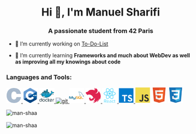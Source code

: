 <h1 align="center">Hi 👋, I'm Manuel Sharifi</h1>
<h3 align="center">A passionate student from 42 Paris</h3>

- 🔭 I’m currently working on [To-Do-List](https://github.com/Man-shaa/To-Do-List)

- 🌱 I’m currently learning **Frameworks and much about WebDev as well as improving all my knowings about code**

<h3 align="left">Languages and Tools:</h3>
<p align="left"> <a href="https://www.cprogramming.com/" target="_blank" rel="noreferrer"> <img src="https://raw.githubusercontent.com/devicons/devicon/master/icons/c/c-original.svg" alt="c" width="40" height="40"/> </a> <a href="https://www.w3schools.com/cpp/" target="_blank" rel="noreferrer"> <img src="https://raw.githubusercontent.com/devicons/devicon/master/icons/cplusplus/cplusplus-original.svg" alt="cplusplus" width="40" height="40"/> </a> <a href="https://www.docker.com/" target="_blank" rel="noreferrer"> <img src="https://raw.githubusercontent.com/devicons/devicon/master/icons/docker/docker-original-wordmark.svg" alt="docker" width="40" height="40"/> </a> <a href="https://git-scm.com/" target="_blank" rel="noreferrer"> <img src="https://www.vectorlogo.zone/logos/git-scm/git-scm-icon.svg" alt="git" width="40" height="40"/> </a> <a href="https://www.mysql.com/" target="_blank" rel="noreferrer"> <img src="https://raw.githubusercontent.com/devicons/devicon/master/icons/mysql/mysql-original-wordmark.svg" alt="mysql" width="40" height="40"/> </a> <a href="https://nestjs.com/" target="_blank" rel="noreferrer"> <img src="https://raw.githubusercontent.com/devicons/devicon/master/icons/nestjs/nestjs-original.svg" alt="nestjs" width="40" height="40"/> </a> <a href="https://reactjs.org/" target="_blank" rel="noreferrer"> <img src="https://raw.githubusercontent.com/devicons/devicon/master/icons/react/react-original-wordmark.svg" alt="react" width="40" height="40"/> </a> <a href="https://www.typescriptlang.org/" target="_blank" rel="noreferrer"> <img src="https://raw.githubusercontent.com/devicons/devicon/master/icons/typescript/typescript-original.svg" alt="typescript" width="40" height="40"/> </a> <img src="https://raw.githubusercontent.com/devicons/devicon/master/icons/javascript/javascript-original.svg" alt="js" width=40 height=42/> <img src="https://raw.githubusercontent.com/devicons/devicon/master/icons/html5/html5-original.svg" alt="html" width=40 height=42/> <img src="https://raw.githubusercontent.com/devicons/devicon/master/icons/css3/css3-original.svg" alt="css" width=40 height=42/> </p>

<p><img align="center" src="https://github-readme-stats.vercel.app/api/top-langs?username=man-shaa&show_icons=true&theme=dark&locale=en&layout=compact" alt="man-shaa" /></p>

<p><img align="center" src="https://github-readme-streak-stats.herokuapp.com/?user=man-shaa&theme=dark&layout=compact&layout=compact" alt="man-shaa" /></p>

